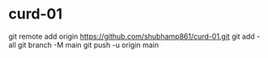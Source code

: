 # curd-01
git remote add origin https://github.com/shubhamp861/curd-01.git
git add -all
git branch -M main
git push -u origin main

